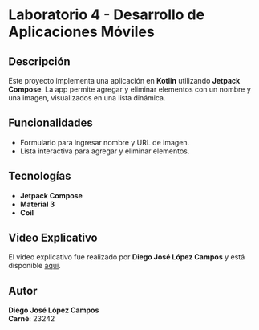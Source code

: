 # Laboratorio 4 - Desarrollo de Aplicaciones Móviles

## Descripción

Este proyecto implementa una aplicación en **Kotlin** utilizando **Jetpack Compose**. La app permite agregar y eliminar elementos con un nombre y una imagen, visualizados en una lista dinámica.

## Funcionalidades

- Formulario para ingresar nombre y URL de imagen.
- Lista interactiva para agregar y eliminar elementos.

## Tecnologías

- **Jetpack Compose**
- **Material 3**
- **Coil**

## Video Explicativo

El video explicativo fue realizado por **Diego José López Campos** y está disponible [aquí](https://drive.google.com/file/d/1v9wAlW0NYeLNX9MXtuI7wiCie5KfPvEv/view?usp=sharing).

## Autor

**Diego José López Campos**  
**Carné**: 23242
